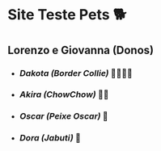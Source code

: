 # Site Teste Pets :dog2:

## Lorenzo e Giovanna (Donos)

- ### *Dakota (Border Collie)* :feet::sheep::ram::goat:

- ### *Akira (ChowChow)* :feet::bear:

- ### *Oscar (Peixe Oscar)* :tropical_fish:

- ### *Dora (Jabuti)* :turtle: